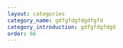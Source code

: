 ```yaml
---
layout: categories
category_name: gdfgfdgfdgdfgfd
category_introduction: gdfgfdgfdgd
order: 66
---
```



